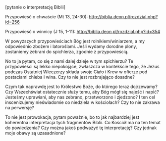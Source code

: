 [pytanie o interpretację Biblii]

Przypowieść o chwaście (Mt 13, 24-30):
http://biblia.deon.pl/rozdzial.php?id=256

Przypowieść o winnicy (J 15, 1-11):
http://biblia.deon.pl/rozdzial.php?id=354

W powyższych przypowieściach Bóg jest rolnikiem/winiarzem, a my odpowiednio zbożem i latoroślami. Jeśli wydamy dorodne plony, zostaniemy zebrani do spichlerza, zgodnie z przypowieścią.

No to ja pytam, co się z nami dalej dzieje w tym spichlerzu? Te przypowieści są lekko niepokojące, zwłaszcza w kontekście tego, że Jezus podczas Ostatniej Wieczerzy składa swoje Ciało i Krew w ofierze pod postaciami chleba i wina. Czy to nie jest rozbrajająco dosadne?

Czym tak naprawdę jest to Królestwo Boże, do którego teraz dojrzewamy? Czy Wszechświat ostatecznie służy temu, aby Bóg mógł się najeść i napić? Jesteśmy uprawiani, aby nas zebrano, przetworzono i zjedzono? I ten cel inscenizujemy nieświadomie co niedziela w kościołach? Czy to nie zakrawa na perwersję?

To nie jest prowokacja, pytam poważnie, bo to jak najbardziej jest koherentna interpretacja tych fragmentów Biblii. Co Kościół ma na ten temat do powiedzenia? Czy można jakoś podważyć tę interpretację? Czy jednak moje obawy są uzasadnione?